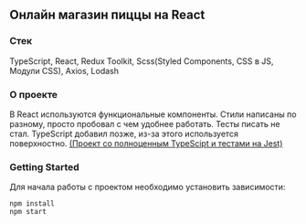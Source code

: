 ## Онлайн магазин пиццы на React

### Стек

TypeScript, React, Redux Toolkit, Scss(Styled Components, CSS в JS, Модули CSS), Axios, Lodash

### О проекте

В React используются функциональные компоненты. Стили написаны по разному, просто пробовал с чем удобнее работать. Тесты писать не стал. TypeScript добавил позже, из-за этого используется поверхностно. [(Проект со полноценным TypeScipt и тестами на Jest)](https://github.com/AmirGorbachev/FSD-4th-task)

### Getting Started

Для начала работы с проектом необходимо установить зависимости:

```
npm install
npm start
```
